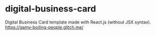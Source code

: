 # digital-business-card
Digital Business Card template made with React.js (without JSX syntax).
https://gamy-boiling-people.glitch.me/
